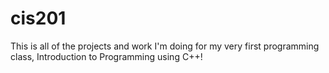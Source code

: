 # cis201
This is all of the projects and work I'm doing for my very first programming class, Introduction to Programming using C++!
